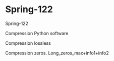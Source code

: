 # Spring-122
Spring-122

Compression Python software 

Compression lossless 

Compression zeros. Long_zeros_max+info1+info2
